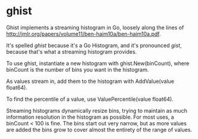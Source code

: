 # ghist
Ghist implements a streaming histogram in Go, loosely along the lines of http://jmlr.org/papers/volume11/ben-haim10a/ben-haim10a.pdf.

It's spelled *ghist* because it's a Go Histogram, and it's pronounced *gist*, because that's what a streaming histogram provides.

To use ghist, instantiate a new histogram with ghist.New(binCount), where binCount is the number of bins you want in the histogram.

As values stream in, add them to the histogram with AddValue(value float64).

To find the percentile of a value, use ValuePercentile(value float64).

Streaming histograms dynamically resize bins, trying to maintain as much information resolution in the histogram as possible. 
For most uses, a binCount < 100 is fine.
The bins start out very narrow, but as more values are added the bins grow to cover almost the entirety of the range of values.
